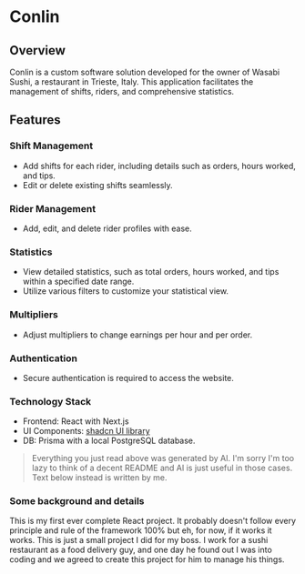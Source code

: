 # Conlin
## Overview
Conlin is a custom software solution developed for the owner of Wasabi Sushi, a restaurant in Trieste, Italy. This application facilitates the management of shifts, riders, and comprehensive statistics.

## Features
### Shift Management
- Add shifts for each rider, including details such as orders, hours worked, and tips.
- Edit or delete existing shifts seamlessly.

### Rider Management
- Add, edit, and delete rider profiles with ease.

### Statistics
- View detailed statistics, such as total orders, hours worked, and tips within a specified date range.
- Utilize various filters to customize your statistical view.

### Multipliers
- Adjust multipliers to change earnings per hour and per order.

### Authentication
- Secure authentication is required to access the website.

### Technology Stack
- Frontend: React with Next.js
- UI Components: [shadcn UI library](https://ui.shadcn.com/)
- DB: Prisma with a local PostgreSQL database.




> Everything you just read above was generated by AI. I'm sorry I'm too lazy to think of a decent README and AI is just useful in those cases. Text below instead is written by me.

### Some background and details
This is my first ever complete React project. It probably doesn't follow every principle and rule of the framework 100% but eh, for now, if it works it works. This is just a small project I did for my boss. I work for a sushi restaurant as a food delivery guy, and one day he found out I was into coding and we agreed to create this project for him to manage his things.
